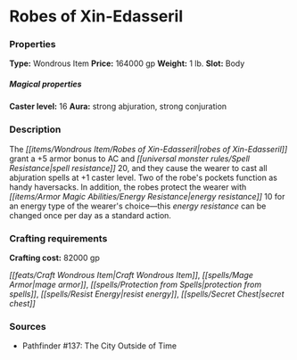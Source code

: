 ﻿---
Title: "Robes of Xin-Edasseril"
Type: "Wondrous Item"
Price: "164000 gp"
Weight: "1 lb."
Slot: "Body"
Caster level: "16"
Aura: "strong abjuration, strong conjuration"
Description: |
  "The robes of Xin-Edasseril grant a +5 armor bonus to AC and spell resistance 20, and they cause the wearer to cast all abjuration spells at +1 caster level. Two of the robe's pockets function as _handy haversacks_. In addition, the robes protect the wearer with energy resistance 10 for an energy type of the wearer's choice—this energy resistance can be changed once per day as a standard action."
Crafting cost: "82000 gp"
Sources: "['Pathfinder #137: The City Outside of Time']"
---

# Robes of Xin-Edasseril

### Properties

**Type:** Wondrous Item **Price:** 164000 gp **Weight:** 1 lb. **Slot:** Body

##### Magical properties

**Caster level:** 16 **Aura:** strong abjuration, strong conjuration

### Description

The _[[items/Wondrous Item/Robes of Xin-Edasseril|robes of Xin-Edasseril]]_ grant a +5 armor bonus to AC and _[[universal monster rules/Spell Resistance|spell resistance]]_ 20, and they cause the wearer to cast all abjuration spells at +1 caster level. Two of the robe's pockets function as handy haversacks. In addition, the robes protect the wearer with _[[items/Armor Magic Abilities/Energy Resistance|energy resistance]]_ 10 for an energy type of the wearer's choice—this _energy resistance_ can be changed once per day as a standard action.

### Crafting requirements

**Crafting cost:** 82000 gp

_[[feats/Craft Wondrous Item|Craft Wondrous Item]]_, _[[spells/Mage Armor|mage armor]]_, _[[spells/Protection from Spells|protection from spells]]_, _[[spells/Resist Energy|resist energy]]_, _[[spells/Secret Chest|secret chest]]_

### Sources

* Pathfinder #137: The City Outside of Time